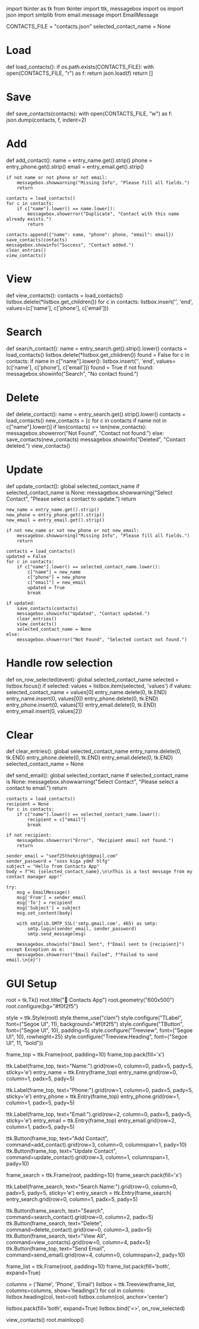 import tkinter as tk
from tkinter import ttk, messagebox
import os
import json
import smtplib
from email.message import EmailMessage

CONTACTS_FILE = "contacts.json"
selected_contact_name = None

# Load
def load_contacts():
    if os.path.exists(CONTACTS_FILE):
        with open(CONTACTS_FILE, "r") as f:
            return json.load(f)
    return []

# Save
def save_contacts(contacts):
    with open(CONTACTS_FILE, "w") as f:
        json.dump(contacts, f, indent=2)

# Add
def add_contact():
    name = entry_name.get().strip()
    phone = entry_phone.get().strip()
    email = entry_email.get().strip()

    if not name or not phone or not email:
        messagebox.showwarning("Missing Info", "Please fill all fields.")
        return

    contacts = load_contacts()
    for c in contacts:
        if c["name"].lower() == name.lower():
            messagebox.showerror("Duplicate", "Contact with this name already exists.")
            return

    contacts.append({"name": name, "phone": phone, "email": email})
    save_contacts(contacts)
    messagebox.showinfo("Success", "Contact added.")
    clear_entries()
    view_contacts()

# View
def view_contacts():
    contacts = load_contacts()
    listbox.delete(*listbox.get_children())
    for c in contacts:
        listbox.insert('', 'end', values=(c['name'], c['phone'], c['email']))

# Search
def search_contact():
    name = entry_search.get().strip().lower()
    contacts = load_contacts()
    listbox.delete(*listbox.get_children())
    found = False
    for c in contacts:
        if name in c["name"].lower():
            listbox.insert('', 'end', values=(c['name'], c['phone'], c['email']))
            found = True
    if not found:
        messagebox.showinfo("Search", "No contact found.")

# Delete 
def delete_contact():
    name = entry_search.get().strip().lower()
    contacts = load_contacts()
    new_contacts = [c for c in contacts if name not in c["name"].lower()]
    if len(contacts) == len(new_contacts):
        messagebox.showerror("Not Found", "Contact not found.")
    else:
        save_contacts(new_contacts)
        messagebox.showinfo("Deleted", "Contact deleted.")
        view_contacts()

# Update
def update_contact():
    global selected_contact_name
    if selected_contact_name is None:
        messagebox.showwarning("Select Contact", "Please select a contact to update.")
        return

    new_name = entry_name.get().strip()
    new_phone = entry_phone.get().strip()
    new_email = entry_email.get().strip()

    if not new_name or not new_phone or not new_email:
        messagebox.showwarning("Missing Info", "Please fill all fields.")
        return

    contacts = load_contacts()
    updated = False
    for c in contacts:
        if c["name"].lower() == selected_contact_name.lower():
            c["name"] = new_name
            c["phone"] = new_phone
            c["email"] = new_email
            updated = True
            break

    if updated:
        save_contacts(contacts)
        messagebox.showinfo("Updated", "Contact updated.")
        clear_entries()
        view_contacts()
        selected_contact_name = None
    else:
        messagebox.showerror("Not Found", "Selected contact not found.")

# Handle row selection
def on_row_selected(event):
    global selected_contact_name
    selected = listbox.focus()
    if selected:
        values = listbox.item(selected, 'values')
        if values:
            selected_contact_name = values[0]
            entry_name.delete(0, tk.END)
            entry_name.insert(0, values[0])
            entry_phone.delete(0, tk.END)
            entry_phone.insert(0, values[1])
            entry_email.delete(0, tk.END)
            entry_email.insert(0, values[2])

# Clear
def clear_entries():
    global selected_contact_name
    entry_name.delete(0, tk.END)
    entry_phone.delete(0, tk.END)
    entry_email.delete(0, tk.END)
    selected_contact_name = None

def send_email():
    global selected_contact_name
    if selected_contact_name is None:
        messagebox.showwarning("Select Contact", "Please select a contact to email.")
        return

    contacts = load_contacts()
    recipient = None
    for c in contacts:
        if c["name"].lower() == selected_contact_name.lower():
            recipient = c["email"]
            break

    if not recipient:
        messagebox.showerror("Error", "Recipient email not found.")
        return

    sender_email = "seef25theknight@gmail.com"
    sender_password = "xoss kiga ydmf hlfg"  
    subject = "Hello from Contacts App"
    body = f"Hi {selected_contact_name},\n\nThis is a test message from my contact manager app!"

    try:
        msg = EmailMessage()
        msg['From'] = sender_email
        msg['To'] = recipient
        msg['Subject'] = subject
        msg.set_content(body)

        with smtplib.SMTP_SSL('smtp.gmail.com', 465) as smtp:
            smtp.login(sender_email, sender_password)
            smtp.send_message(msg)

        messagebox.showinfo("Email Sent", f"Email sent to {recipient}")
    except Exception as e:
        messagebox.showerror("Email Failed", f"Failed to send email.\n{e}")



# GUI Setup
root = tk.Tk()
root.title("📇 Contacts App")
root.geometry("600x500")
root.configure(bg="#f0f2f5")

style = ttk.Style(root)
style.theme_use("clam")
style.configure("TLabel", font=("Segoe UI", 11), background="#f0f2f5")
style.configure("TButton", font=("Segoe UI", 10), padding=5)
style.configure("Treeview", font=("Segoe UI", 10), rowheight=25)
style.configure("Treeview.Heading", font=("Segoe UI", 11, "bold"))

frame_top = ttk.Frame(root, padding=10)
frame_top.pack(fill='x')

ttk.Label(frame_top, text="Name:").grid(row=0, column=0, padx=5, pady=5, sticky='e')
entry_name = ttk.Entry(frame_top)
entry_name.grid(row=0, column=1, padx=5, pady=5)

ttk.Label(frame_top, text="Phone:").grid(row=1, column=0, padx=5, pady=5, sticky='e')
entry_phone = ttk.Entry(frame_top)
entry_phone.grid(row=1, column=1, padx=5, pady=5)

ttk.Label(frame_top, text="Email:").grid(row=2, column=0, padx=5, pady=5, sticky='e')
entry_email = ttk.Entry(frame_top)
entry_email.grid(row=2, column=1, padx=5, pady=5)

ttk.Button(frame_top, text="Add Contact", command=add_contact).grid(row=3, column=0, columnspan=1, pady=10)
ttk.Button(frame_top, text="Update Contact", command=update_contact).grid(row=3, column=1, columnspan=1, pady=10)

frame_search = ttk.Frame(root, padding=10)
frame_search.pack(fill='x')

ttk.Label(frame_search, text="Search Name:").grid(row=0, column=0, padx=5, pady=5, sticky='e')
entry_search = ttk.Entry(frame_search)
entry_search.grid(row=0, column=1, padx=5, pady=5)

ttk.Button(frame_search, text="Search", command=search_contact).grid(row=0, column=2, padx=5)
ttk.Button(frame_search, text="Delete", command=delete_contact).grid(row=0, column=3, padx=5)
ttk.Button(frame_search, text="View All", command=view_contacts).grid(row=0, column=4, padx=5)
ttk.Button(frame_top, text="Send Email", command=send_email).grid(row=4, column=0, columnspan=2, pady=10)

frame_list = ttk.Frame(root, padding=10)
frame_list.pack(fill='both', expand=True)

columns = ('Name', 'Phone', 'Email')
listbox = ttk.Treeview(frame_list, columns=columns, show='headings')
for col in columns:
    listbox.heading(col, text=col)
    listbox.column(col, anchor='center')

listbox.pack(fill='both', expand=True)
listbox.bind('<<TreeviewSelect>>', on_row_selected)

view_contacts()
root.mainloop()

